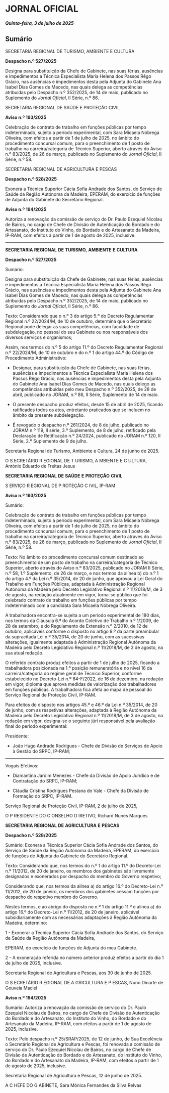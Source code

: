 # JORNAL OFICIAL

##### Quinta-feira, 3 de julho de 2025

## **Sumário**

SECRETARIA REGIONAL DE TURISMO, AMBIENTE E CULTURA

**Despacho n.º 527/2025**

Designa para substituição da Chefe de Gabinete, nas suas férias, ausências e
impedimentos a Técnica Especialista Maria Helena dos Passos Rêgo Grácio, nas
ausências e impedimentos desta pela Adjunta do Gabinete Ana Isabel Dias Gomes
de Macedo, nas quais delega as competências atribuídas pelo Despacho
n.º 352/2025, de 14 de maio, publicado no Suplemento do _Jornal Oficial_, II Série,
n.º 86.

SECRETARIA REGIONAL DE SAÚDE E PROTEÇÃO CIVIL

**Aviso n.º 193/2025**

Celebração de contrato de trabalho em funções públicas por tempo indeterminado,
sujeito a período experimental, com Sara Micaela Nóbrega Oliveira, com efeitos a
partir de 1 de julho de 2025, no âmbito do procedimento concursal comum, para o
preenchimento de 1 posto de trabalho na carreira/categoria de Técnico Superior,
aberto através do Aviso n.º 83/2025, de 26 de março, publicado no Suplemento do
_Jornal Oficial_, II Série, n.º 58.

SECRETARIA REGIONAL DE AGRICULTURA E PESCAS

**Despacho n.º 528/2025**

Exonera a Técnica Superior Cácia Sofia Andrade dos Santos, do Serviço de Saúde
da Região Autónoma da Madeira, EPERAM, do exercício de funções de Adjunta do
Gabinete do Secretário Regional.

**Aviso n.º 194/2025**

Autoriza a renovação da comissão de serviço do Dr. Paulo Ezequiel Nicolau de
Bairos, no cargo de Chefe de Divisão de Autenticação do Bordado e do Artesanato,
do Instituto do Vinho, do Bordado e do Artesanato da Madeira, IP-RAM, com
efeitos a partir de 1 de agosto de 2025, inclusive.




---

**SECRETARIA** **REGIONAL** **DE** **TURISMO,** **AMBIENTE** **E** **CULTURA**


**Despacho n.º 527/2025**


Sumário:

Designa para substituição da Chefe de Gabinete, nas suas férias, ausências e impedimentos a Técnica Especialista Maria Helena dos
Passos Rêgo Grácio, nas ausências e impedimentos desta pela Adjunta do Gabinete Ana Isabel Dias Gomes de Macedo, nas quais delega
as competências atribuídas pelo Despacho n.º 352/2025, de 14 de maio, publicado no Suplemento do _Jornal Oficial_, II Série, n.º 86.

Texto:
Considerando que o n.º 3 do artigo 5.º do Decreto Regulamentar Regional n.º 22/2024/M, de 10 de outubro, determina que
o Secretário Regional pode delegar as suas competências, com faculdade de subdelegação, no pessoal do seu Gabinete ou nos
responsáveis dos diversos serviços e organismos;

Assim, nos termos do n.º 5 do artigo 11.º do Decreto Regulamentar Regional n.º 22/2024/M, de 10 de outubro e do n.º 1 do
artigo 44.º do Código de Procedimento Administrativo:

   - Designar, para substituição da Chefe de Gabinete, nas suas férias, ausências e impedimentos a Técnica Especialista
Maria Helena dos Passos Rêgo Grácio, nas ausências e impedimentos desta pela Adjunta do Gabinete Ana Isabel Dias
Gomes de Macedo, nas quais delego as competências atribuídas pelo meu Despacho n.º 352/2025, de 28 de abril,
publicado no JORAM, n.º 86, II Série, Suplemento de 14 de maio.

   - O presente despacho produz efeitos, desde 15 de abril de 2025, ficando ratificados todos os atos, entretanto praticados
que se incluem no âmbito da presente subdelegação.

   - É revogado o despacho n.º 261/2024, de 8 de julho, publicado no JORAM n.º 119, II série, 3.º Suplemento, de 8 de
julho, retificado pela Declaração de Retificação n.º 24/2024, publicado no JORAM n.º 120, II Série, 2.º Suplemento
de 9 de julho.

Secretaria Regional de Turismo, Ambiente e Cultura, 24 de junho de 2025.

O S ECRETÁRIO R EGIONAL DE T URISMO, A MBIENTE E C ULTURA, António Eduardo de Freitas Jesus


**SECRETARIA** **REGIONAL** **DE** **SAÚDE** **E** **PROTEÇÃO** **CIVIL**


S ERVIÇO R EGIONAL DE P ROTEÇÃO C IVIL, IP-RAM


**Aviso n.º 193/2025**


Sumário:

Celebração de contrato de trabalho em funções públicas por tempo indeterminado, sujeito a período experimental, com Sara Micaela
Nóbrega Oliveira, com efeitos a partir de 1 de julho de 2025, no âmbito do procedimento concursal comum, para o preenchimento de 1
posto de trabalho na carreira/categoria de Técnico Superior, aberto através do Aviso n.º 83/2025, de 26 de março, publicado no
Suplemento do _Jornal Oficial_, II Série, n.º 58.

Texto:
No âmbito do procedimento concursal comum destinado ao preenchimento de um posto de trabalho na carreira/categoria
de Técnico Superior, aberto através do Aviso n.º 83/2025, publicado no JORAM II Série, n.º 58, 1.º Suplemento, de 26 de
março, e nos termos da alínea b) do n.º 1 do artigo 4.º da Lei n.º 35/2014, de 20 de junho, que aprovou a Lei Geral do
Trabalho em Funções Públicas, adaptada à Administração Regional Autónoma da Madeira pelo Decreto Legislativo Regional
n.º 11/2018/M, de 3 de agosto, na redação atualmente em vigor, torna-se público que foi celebrado contrato de trabalho em
funções públicas por tempo indeterminado com a candidata Sara Micaela Nóbrega Oliveira.

A trabalhadora encontra-se sujeita a um período experimental de 180 dias, nos termos da Cláusula 6.ª do Acordo Coletivo
de Trabalho n.º 1/2009, de 28 de setembro, e do Regulamento de Extensão n.º 2/2010, de 12 de outubro, aplicáveis conforme o
disposto no artigo 9.º da parte preambular da supracitada Lei n.º 35/2014, de 20 de junho, com as sucessivas alterações,
igualmente adaptada à Administração Regional Autónoma da Madeira pelo Decreto Legislativo Regional n.º 11/2018/M, de 3
de agosto, na sua atual redação.

O referido contrato produz efeitos a partir de 1 de julho de 2025, ficando a trabalhadora posicionada na 1.ª posição
remuneratória e no nível 16 da carreira/categoria do regime geral de Técnico Superior, conforme estabelecido no Decreto-Lei
n.º 84-F/2022, de 16 de dezembro, na redação em vigor, diploma que aprova medidas de valorização dos trabalhadores em
funções públicas. A trabalhadora fica afeta ao mapa de pessoal do Serviço Regional de Proteção Civil, IP-RAM.

Para efeitos do disposto nos artigos 45.º e 46.º da Lei n.º 35/2014, de 20 de junho, com as respetivas alterações, adaptada à
Região Autónoma da Madeira pelo Decreto Legislativo Regional n.º 11/2018/M, de 3 de agosto, na redação em vigor,
designa-se o seguinte júri responsável pela avaliação final do período experimental:


Presidente:

   - João Hugo Andrade Rodrigues - Chefe de Divisão de Serviços de Apoio à Gestão do SRPC, IP-RAM;




---

Vogais Efetivos:

   - Diamantina Jardim Menezes - Chefe da Divisão de Apoio Jurídico e de Contratação do SRPC, IP-RAM;

   - Cláudia Cristina Rodrigues Pestana do Vale - Chefe da Divisão de Formação do SRPC, IP-RAM.

Serviço Regional de Proteção Civil, IP-RAM, 2 de julho de 2025,

O P RESIDENTE DO C ONSELHO D IRETIVO, Richard Nunes Marques


**SECRETARIA** **REGIONAL** **DE** **AGRICULTURA** **E** **PESCAS**


**Despacho n.º 528/2025**


Sumário:
Exonera a Técnica Superior Cácia Sofia Andrade dos Santos, do Serviço de Saúde da Região Autónoma da Madeira, EPERAM, do
exercício de funções de Adjunta do Gabinete do Secretário Regional.

Texto:
Considerando que, nos termos do n.º 1 do artigo 11.º do Decreto-Lei n.º 11/2012, de 20 de janeiro, os membros dos
gabinetes são livremente designados e exonerados por despacho do membro do Governo respetivo;

Considerando que, nos termos da alínea a) do artigo 16.º do Decreto-Lei n.º 11/2012, de 20 de janeiro, os membros dos
gabinetes cessam funções por despacho do respetivo membro do Governo.

Nestes termos, e ao abrigo do disposto no n.º 1 do artigo 11.º e alínea a) do artigo 16.º do Decreto-Lei n.º 11/2012, de 20
de janeiro, aplicável subsidiariamente com as necessárias adaptações à Região Autónoma da Madeira, determino:


1 - Exonerar a Técnica Superior Cácia Sofia Andrade dos Santos, do Serviço de Saúde da Região Autónoma da Madeira,

EPERAM, do exercício de funções de Adjunta do meu Gabinete.

2 - A exoneração referida no número anterior produz efeitos a partir do dia 1 de julho de 2025, inclusive.

Secretaria Regional de Agricultura e Pescas, aos 30 de junho de 2025.

O S ECRETÁRIO R EGIONAL DE A GRICULTURA E P ESCAS, Nuno Dinarte de Gouveia Maciel


**Aviso n.º 194/2025**


Sumário:
Autoriza a renovação da comissão de serviço do Dr. Paulo Ezequiel Nicolau de Bairos, no cargo de Chefe de Divisão de Autenticação do
Bordado e do Artesanato, do Instituto do Vinho, do Bordado e do Artesanato da Madeira, IP-RAM, com efeitos a partir de 1 de agosto de
2025, inclusive.

Texto:
Pelo despacho n.º 25/SRAP/2025, de 12 de junho, de Sua Excelência o Secretário Regional de Agricultura e Pescas, foi
renovada a comissão de serviço do Dr. Paulo Ezequiel Nicolau de Bairos, no cargo de Chefe de Divisão de Autenticação do
Bordado e do Artesanato, do Instituto do Vinho, do Bordado e do Artesanato da Madeira, IP-RAM, com efeitos a partir de 1
de agosto de 2025, inclusive.


Secretaria Regional de Agricultura e Pescas, 12 de junho de 2025.

A C HEFE DO G ABINETE, Sara Mónica Fernandes da Silva Relvas

